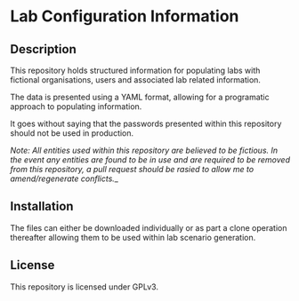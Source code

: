 # Lab Configuration Information


## Description
This repository holds structured information for populating labs with fictional organisations, users and associated lab related information.

The data is presented using a YAML format, allowing for a programatic approach to populating information.

It goes without saying that the passwords presented within this repository should not be used in production.

_Note:_ _All entities used within this repository are believed to be fictious. In the event any entities are found to be in use and are required to be removed from this repository, a pull request should be rasied to allow me to amend/regenerate conflicts.__

## Installation
The files can either be downloaded individually or as part a clone operation thereafter allowing them to be used within lab scenario generation.

## License
This repository is licensed under GPLv3.